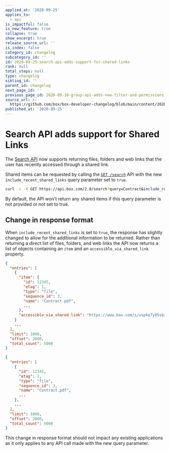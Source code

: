 ```yaml
---
applied_at: '2020-09-25'
applies_to:
  - api
is_impactful: false
is_new_feature: true
collapse: true
show_excerpt: true
release_source_url: ''
is_index: false
category_id: changelog
subcategory_id: ''
id: 2020-09-25-search-api-adds-support-for-shared-links
rank: null
total_steps: null
type: changelog
sibling_id: ''
parent_id: changelog
next_page_id: ''
previous_page_id: 2020-09-10-group-api-adds-new-filter-and-permissions
source_url: >-
  https://github.com/box/box-developer-changelog/blob/main/content/2020/09-25-search-api-adds-support-for-shared-links.md
published_at: '2020-09-25'
---
```

# Search API adds support for Shared Links

The [Search API][endpoint] now supports returning files,
folders and web links that the user has recently accessed
through a shared link.

Shared items can be requested by calling the
[`GET /search`][endpoint] API with the new
`include_recent_shared_links` query parameter set to `true`.

```sh
curl -i -X GET https://api.box.com/2.0/search?query=Contract&include_recent_shared_link=true
```

By default, the API won't return any shared items if this
query parameter is not provided or not set to true.


## Change in response format

When `include_recent_shared_links` is set to `true`, the
response has slightly changed to allow for the additional
information to be returned. Rather than returning a direct list
of files, folders, and web links the API now returns a list of
objects containing an `item` and an `accessible_via_shared_link`
property.

<!-- more -->

<Tabs>

<Tab title='With shared link results'>

```json
{
  "entries": [
    {
      "item": {
        "id": 12345,
        "etag": 1,
        "type": "file",
        "sequence_id": 3,
        "name": "Contract.pdf",
        ...
      },
      "accessible_via_shared_link": "https://www.box.com/s/vspke7y05sb214wjokpk"
    }
    ...
  ],
  "limit": 1000,
  "offset": 2000,
  "total_count": 5000
}
```

</Tab>

<Tab title='Without'>

```json
{
  "entries": [
    {
      "id": 12345,
      "etag": 1,
      "type": "file",
      "sequence_id": 3,
      "name": "Contract.pdf",
      ...
    },
    ...
  ],
  "limit": 1000,
  "offset": 2000,
  "total_count": 5000
}
```

</Tab>

</Tabs>

This change in response format should not impact any existing applications
as it only applies to any API call made with the new query parameter.

[endpoint]: e://get_search